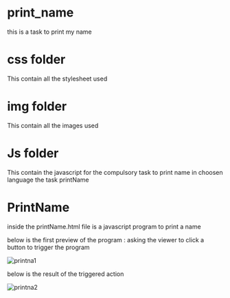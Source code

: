 # print_name
this is a task to print my name


# css folder
This contain all the stylesheet used

# img folder 
This contain all the images used

# Js folder
This contain the javascript for the compulsory task to print name in choosen language
the task printName 



# PrintName
inside the printName.html file is a javascript program to print a name 

below is the first preview of the program : asking the viewer to click a button to trigger the program

![printna1](https://user-images.githubusercontent.com/64453973/129986643-ee1d2323-6d60-4ec3-b6df-6f37df1ca7bc.png)



below is the result of the triggered action 


![printna2](https://user-images.githubusercontent.com/64453973/129986692-55df49e2-78bf-4624-af2a-251bd39d224f.png)


